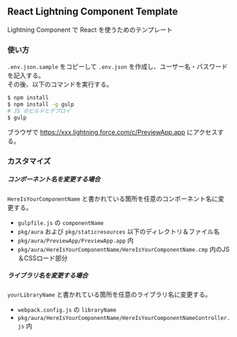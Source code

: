 React Lightning Component Template
----------------------------------

Lightning Component で React を使うためのテンプレート

### 使い方

`.env.json.sample` をコピーして `.env.json` を作成し、ユーザー名・パスワードを記入する。  
その後、以下のコマンドを実行する。

```zsh
$ npm install
$ npm install -g gulp
# JS のビルドとデプロイ
$ gulp
```

ブラウザで https://xxx.lightning.force.com/c/PreviewApp.app にアクセスする。

### カスタマイズ

##### コンポーネント名を変更する場合

`HereIsYourComponentName` と書かれている箇所を任意のコンポーネント名に変更する。

- `gulpfile.js` の `componentName`
- `pkg/aura` および `pkg/staticresources` 以下のディレクトリ＆ファイル名
- `pkg/aura/PreviewApp/PreviewApp.app` 内
- `pkg/aura/HereIsYourComponentName/HereIsYourComponentName.cmp` 内のJS＆CSSロード部分

##### ライブラリ名を変更する場合

`yourLibraryName` と書かれている箇所を任意のライブラリ名に変更する。

- `webpack.config.js` の `libraryName`
- `pkg/aura/HereIsYourComponentName/HereIsYourComponentNameController.js` 内
